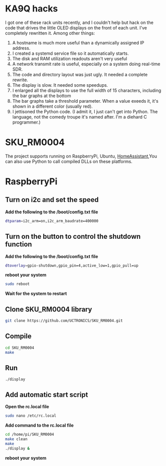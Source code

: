 # KA9Q hacks
I got one of these rack units recently, and I couldn't help but hack on the code that drives the little OLED displays on the front of each unit. I've completely rewritten it. Among other things:
1) A hostname is much more useful than a dynamically assigned IP address.
2) I created a systemd service file so it automatically starts.
3) The disk and RAM utilization readouts aren't very useful  
4) A network transmit rate is useful, especially on a system doing real-time SDR.
5) The code and directory layout was just ugly. It needed a complete rewrite.
6) The display is slow. It needed some speedups.
7) I enlarged all the displays to use the full width of 15 characters, including the bar graphs at the bottom
8) The bar graphs take a threshold parameter. When a value exeeds it, it's shown in a different color (usually red).
9) I jettisoned the Python code. (I admit it, I just can't get into Python. The language, not the comedy troupe it's named after. I'm a diehard C programmer.)


# SKU_RM0004
The project supports running on RaspberryPi, Ubuntu, [HomeAssistant](https://github.com/UCTRONICS/UCTRONICS_RM0004_HA),You can also use Python to call compiled DLLs on these platforms.
# RaspberryPi
## Turn on i2c and set the speed
**Add the following to the /boot/config.txt file**
```bash
dtparam=i2c_arm=on,i2c_arm_baudrate=400000
```

## Turn on the button to control the shutdown function
**Add the following to the /boot/config.txt file**
```bash
dtoverlay=gpio-shutdown,gpio_pin=4,active_low=1,gpio_pull=up
```

**reboot your system**
```bash
sudo reboot
```
**Wait for the system to restart**

##  Clone SKU_RM0004 library 
```bash
git clone https://github.com/UCTRONICS/SKU_RM0004.git
```
## Compile 
```bash
cd SKU_RM0004
make
```
## Run 
```
./display
```




## Add automatic start script
**Open the rc.local file**
```bash
sudo nano /etc/rc.local
```
**Add command to the rc.local file**
```bash
cd /home/pi/SKU_RM0004
make clean 
make 
./display &
```
**reboot your system**







